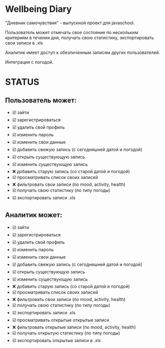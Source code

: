 # Wellbeing Diary
"Дневник самочувствия" - выпускной проект для javaschool.

Пользователь может отмечать свое состояние по нескольким критериям в течении дня, получать свою статистику, экспортировать свои записи в .xls

Аналитик имеет доступ к обезличенным записям других пользователей.

Интеграция с погодой.

# STATUS
## Пользователь может:
- ☑️ зайти
- ☑️ зарегистрироваться
- ☑️ удалить свой профиль
- ☑️ изменить пароль
- ☑️ изменить свои данные
- ☑️ добавить свежую запись (с сегодняшней датой и погодой)
- ☑️ открыть существующую запись
- ☑️ изменить существующую запись
- ❌ добавить старую запись (со старой датой и погодой)
- ☑️ просматривать список своих записей
- ❌ фильтровать свои записи (по mood, activity, health)
- ☑️ получать свою статистику (по типу погоды)
- ☑️ экспортировать записи .xls
## Аналитик может:
- ☑️ зайти
- ☑️ зарегистрироваться
- ☑️ удалить свой профиль
- ☑️ изменить пароль
- ☑️ изменить свои данные
- ☑️ добавить свежую запись (с сегодняшней датой и погодой)
- ☑️ открыть существующую запись
- ☑️ изменить существующую запись
- ❌ добавить старую запись (со старой датой и погодой)
- ☑️ просматривать список своих записей
- ❌ фильтровать свои записи (по mood, activity, health)
- ☑️ получать свою статистику (по типу погоды)
- ☑️ экспортировать записи .xls
- ☑️ просматривать открытые открытые записи
- ❌ фильтровать открытые записи (по mood, activity, health)
- ☑️ получать открытую статистику (по типу погоды)
- ☑️ экспортировать открытые записи в .xls

